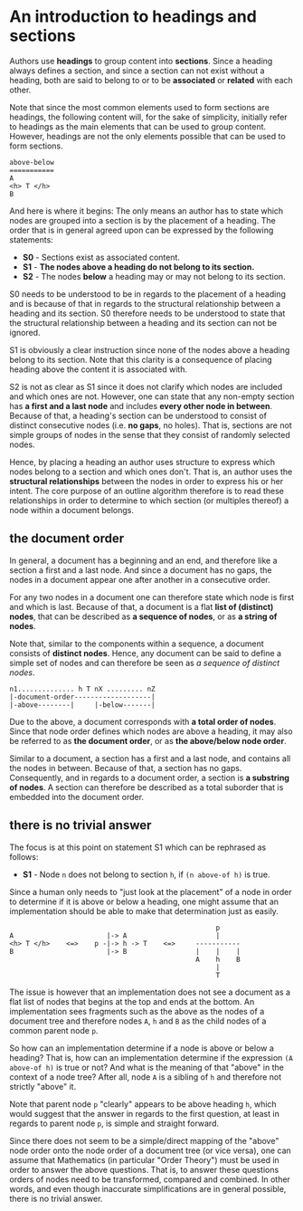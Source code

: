 
<!-- ======================================================================= -->
# An introduction to headings and sections

Authors use **headings** to group content into **sections**. Since a heading
always defines a section, and since a section can not exist without a heading,
both are said to belong to or to be **associated** or **related** with each
other.

Note that since the most common elements used to form sections are headings,
the following content will, for the sake of simplicity, initially refer to
headings as the main elements that can be used to group content. However,
headings are not the only elements possible that can be used to form sections.

```
above-below
===========
A
<h> T </h>
B
```

And here is where it begins: The only means an author has to state which nodes
are grouped into a section is by the placement of a heading. The order that is
in general agreed upon can be expressed by the following statements:

- **S0** - Sections exist as associated content.
- **S1** - **The nodes above a heading do not belong to its section.**
- **S2** - The nodes **below** a heading may or may not belong to its section.

S0 needs to be understood to be in regards to the placement of a heading and
is because of that in regards to the structural relationship between a heading
and its section. S0 therefore needs to be understood to state that the
structural relationship between a heading and its section can not be ignored.

S1 is obviously a clear instruction since none of the nodes above a heading
belong to its section. Note that this clarity is a consequence of placing
heading above the content it is associated with.

S2 is not as clear as S1 since it does not clarify which nodes are included
and which ones are not. However, one can state that any non-empty section has
**a first and a last node** and includes **every other node in between**.
Because of that, a heading's section can be understood to consist of distinct
consecutive nodes (i.e. **no gaps**, no holes). That is, sections are not simple
groups of nodes in the sense that they consist of randomly selected nodes.

Hence, by placing a heading an author uses structure to express which nodes
belong to a section and which ones don't. That is, an author uses the
**structural relationships** between the nodes in order to express his or
her intent. The core purpose of an outline algorithm therefore is to read
these relationships in order to determine to which section (or multiples
thereof) a node within a document belongs.

<!-- ======================================================================= -->
## the document order

In general, a document has a beginning and an end, and therefore like a section
a first and a last node. And since a document has no gaps, the nodes in a
document appear one after another in a consecutive order.

For any two nodes in a document one can therefore state which node is first and
which is last. Because of that, a document is a flat **list of (distinct) nodes**,
that can be described as **a sequence of nodes**, or as **a string of nodes**.

Note that, similar to the components within a sequence, a document consists of
**distinct nodes**. Hence, any document can be said to define a simple set of
nodes and can therefore be seen as *a sequence of distinct nodes*.

```
n1.............. h T nX ......... nZ
|-document-order-------------------|
|-above--------|     |-below-------|
```

Due to the above, a document corresponds with **a total order of nodes**. Since
that node order defines which nodes are above a heading, it may also be referred
to as **the document order**, or as **the above/below node order**.

Similar to a document, a section has a first and a last node, and contains all
the nodes in between. Because of that, a section has no gaps. Consequently,
and in regards to a document order, a section is **a substring of nodes**. A
section can therefore be described as a total suborder that is embedded into
the document order.

<!-- ======================================================================= -->
## there is no trivial answer

The focus is at this point on statement S1 which can be rephrased as follows:

- **S1** - Node `n` does not belong to section `h`, if `(n above-of h)` is true.

Since a human only needs to "just look at the placement" of a node in order
to determine if it is above or below a heading, one might assume that an
implementation should be able to make that determination just as easily.

```
                                                   p
A                       |-> A                      |
<h> T </h>    <=>    p -|-> h -> T    <=>     -----------
B                       |-> B                 |    |    |
                                              A    h    B
                                                   |
                                                   T
```

The issue is however that an implementation does not see a document as a flat
list of nodes that begins at the top and ends at the bottom. An implementation
sees fragments such as the above as the nodes of a document tree and therefore
nodes `A`, `h` and `B` as the child nodes of a common parent node `p`.

So how can an implementation determine if a node is above or below a heading?
That is, how can an implementation determine if the expression `(A above-of h)`
is true or not? And what is the meaning of that "above" in the context of a
node tree? After all, node `A` is a sibling of `h` and therefore not strictly
"above" it.

Note that parent node `p` "clearly" appears to be above heading `h`, which
would suggest that the answer in regards to the first question, at least in
regards to parent node `p`, is simple and straight forward.

Since there does not seem to be a simple/direct mapping of the "above" node
order onto the node order of a document tree (or vice versa), one can assume
that Mathematics (in particular "Order Theory") must be used in order to answer
the above questions. That is, to answer these questions orders of nodes need
to be transformed, compared and combined. In other words, and even though
inaccurate simplifications are in general possible, there is no trivial answer.
